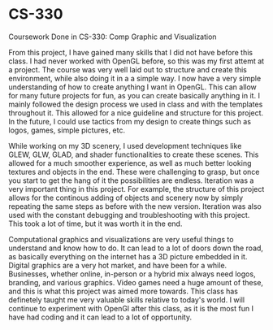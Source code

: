 # CS-330
Coursework Done in CS-330: Comp Graphic and Visualization

  From this project, I have gained many skills that I did not have before this class. I had never worked with OpenGL before, so this was my first attemt at a project. The course was very well laid out to structure and create this environment, while also doing it in a a simple way. I now have a very simple understanding of how to create anything I want in OpenGL. This can allow for many future projects for fun, as you can create basically anything in it. I mainly followed the design process we used in class and with the templates throughout it. This allowed for a nice guideline and structure for this project. In the future, I could use tactics from my design to create things such as logos, games, simple pictures, etc. 

  While working on my 3D scenery, I used development techniques like GLEW, GLW, GLAD, and shader functionalities to create these scenes. This allowed for a much smoother experience, as well as much better looking textures and objects in the end. These were challenging to grasp, but once you start to get the hang of it the possibilities are endless. Iteration was a very important thing in this project. For example, the structure of this project allows for the continous adding of objects and scenery now by simply repeating the same steps as before with the new version. Iteration was also used with the constant debugging and troubleshooting with this project. This took a lot of time, but it was worth it in the end. 

  Computational graphics and visualizations are very useful things to understand and know how to do. It can lead to a lot of doors down the road, as basically everything on the internet has a 3D picture embedded in it. Digital graphics are a very hot market, and have been for a while. Businesses, whether online, in-person or a hybrid mix always need logos, branding, and various graphics. Video games need a huge amount of these, and this is what this project was aimed more towards. This class has definetely taught me very valuable skills relative to today's world. I will continue to experiment with OpenGl after this class, as it is the most fun I have had coding and it can lead to a lot of opportunity. 
